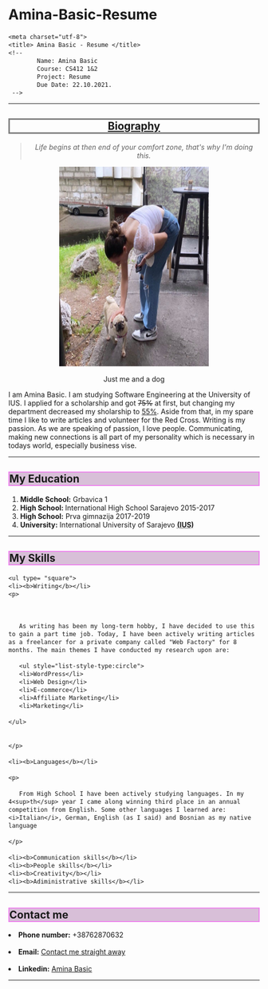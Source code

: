 # Amina-Basic-Resume

<html lang="en"></html>
<html>

<head>

    <meta charset="utf-8">
    <title> Amina Basic - Resume </title>
    <!-- 
            Name: Amina Basic 
            Course: CS412 1&2
            Project: Resume 
            Due Date: 22.10.2021.
     -->
</head>
<body>

<hr>
<center><h2 style="border: 3px solid grey;"><ins>Biography </ins></h2></center>

<blockquote><center><i>Life begins at then end of your comfort zone, that's why I'm doing this. </i></center></blockquote>
<center><img src="/jaicuko.jpg" alt=" My life in one picture" style=" width:300px;height:400px;" ></center>
<center><figure>Just me and a dog</figure></center>
<p> I am Amina Basic. I am studying Software Engineering at the University of IUS. I applied for a scholarship and got <del>75%</del> at first, but changing my department decreased my sholarship to <ins>55%</ins>. Aside from that, in my spare time I like to write articles and volunteer for the Red Cross. Writing is my passion. As we are speaking of passion, I love people. Communicating, making new connections is all part of my personality which is necessary in todays world, especially business vise.  </p>
<hr>
<h2 style="background-color: thistle; border: 2px solid violet;"> My Education</h2>

<ol> 

   <li><b>Middle School:</b> Grbavica 1</li>
   <li><b>High School: </b> International High School Sarajevo 2015-2017</li>
   <li><b>High School:</b> Prva gimnazija 2017-2019</li>
   <li><b>University:</b> International University of Sarajevo <acronym title="International University of Sarajevo"><b>(IUS)</b></acronym></li>

</ol>

<hr>
<h2 style="background-color: thistle; border: 2px solid violet;">My Skills</h2>

    <ul type= "square">
    <li><b>Writing</b></li> 
    <p>
    
    

       As writing has been my long-term hobby, I have decided to use this to gain a part time job. Today, I have been actively writing articles as a freelancer for a private company called "Web Factory" for 8 months. The main themes I have conducted my research upon are: 

       <ul style="list-style-type:circle">
       <li>WordPress</li>
       <li>Web Design</li>
       <li>E-commerce</li>
       <li>Affiliate Marketing</li>
       <li>Marketing</li>
       
    </ul>
           
        
    </p>

    <li><b>Languages</b></li>

    <p>

       From High School I have been actively studying languages. In my 4<sup>th</sup> year I came along winning third place in an annual competition from English. Some other languages I learned are: <i>Italian</i>, German, English (as I said) and Bosnian as my native language 

    </p>

    <li><b>Communication skills</b></li>
    <li><b>People skills</b></li>
    <li><b>Creativity</b></li>
    <li><b>Adiministrative skills</b></li>




</ul>
<hr>
<h2 style="background-color: thistle; border: 2px solid violet">Contact me</h2>



<li><b>Phone number:</b> +38762870632</li>
<br>
<li><b>Email:</b> <a href=" mailto: basiccamina@gmail.com ">Contact me straight away</a></li>
<br>
<li><b>Linkedin:</b> <a href=:"https://www.linkedin.com/in/amina-basic-783246220/Amina"target="_blank">Amina Basic</a></li>

<hr>



</body>
</html> 
